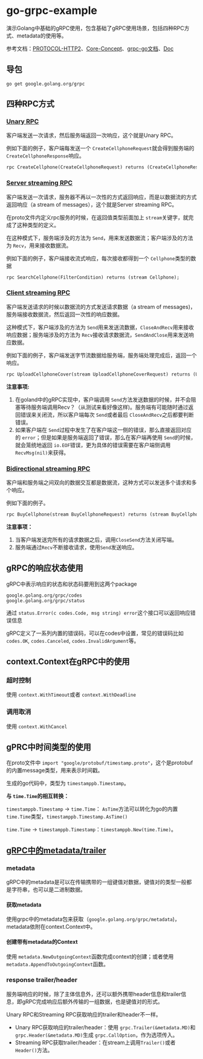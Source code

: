 # go-grpc-example

演示Golang中基础的gRPC使用，包含基础了gRPC使用场景，包括四种RPC方式、metadata的使用等。

参考文档：[PROTOCOL-HTTP2](https://github.com/grpc/grpc/blob/master/doc/PROTOCOL-HTTP2.md)、[Core-Concept](https://grpc.io/docs/what-is-grpc/core-concepts/)、[grpc-go文档](https://pkg.go.dev/google.golang.org/grpc#section-readme)、[Doc](https://github.com/grpc/grpc/tree/master/doc)

## 导包

```
go get google.golang.org/grpc
```

## 四种RPC方式

### [Unary RPC](https://grpc.io/docs/what-is-grpc/core-concepts/#unary-rpc)

客户端发送一次请求，然后服务端返回一次响应，这个就是Unary RPC。

例如下面的例子，客户端每发送一个 `CreateCellphoneRequest`就会得到服务端的 `CreateCellphoneResponse`响应。

```protobuf
rpc CreateCellphone(CreateCellphoneRequest) returns (CreateCellphoneResponse);
```

### [Server streaming RPC](https://grpc.io/docs/what-is-grpc/core-concepts/#server-streaming-rpc)

客户端发送一次请求，服务器不再以一次性的方式返回响应，而是以数据流的方式返回响应（a stream of messages），这个就是Server streaming RPC。

在proto文件内定义rpc服务的时候，在返回值类型前面加上 `stream`关键字，就完成了这种类型的定义。

在这种模式下，服务端涉及的方法为 `Send`，用来发送数据流；客户端涉及的方法为 `Recv`，用来接收数据流。

例如下面的例子，客户端接收流式响应，每次接收都得到一个 `Cellphone`类型的数据

```protobuf
rpc SearchCellphone(FilterCondition) returns (stream Cellphone);
```

### [Client streaming RPC](https://pkg.go.dev/google.golang.org/grpc#ClientStream)

客户端发送请求的时候以数据流的方式发送请求数据（a stream of messages)，服务端接收数据流，然后返回一次性的响应数据。

这种模式下，客户端涉及的方法为 `Send`用来发送流数据，`CloseAndRecv`用来接收响应数据；服务端涉及的方法为 `Recv`接收请求数据流，`SendAndClose`用来发送响应数据。

例如下面的例子，客户端发送字节流数据给服务端，服务端处理完成后，返回一个响应。

```protobuf
rpc UploadCellphoneCover(stream UploadCellphoneCoverRequest) returns (UploadCellphoneCoverResponse);
```

**注意事项:**

1. 在goland中的gRPC实现中，客户端调用 `Send`方法发送数据的时候，并不会阻塞等待服务端调用Recv？（从测试来看好像这样)。服务端有可能随时通过返回错误来关闭流，所以客户端每次 `Send`或者最后 `CloseAndRecv`之后都要判断错误。
2. 如果客户端在 `Send`过程中发生了在客户端这一侧的错误，那么直接返回对应的 `error`；但是如果是服务端返回了错误，那么在客户端再使用 `Send`的时候，就会笼统地返回 `io.EOF`错误，更为具体的错误需要在客户端侧调用 `RecvMsg(nil)`来获得。

### [Bidirectional streaming RPC](https://grpc.io/docs/what-is-grpc/core-concepts/#bidirectional-streaming-rpc)

客户端和服务端之间双向的数据交互都是数据流，这种方式可以发送多个请求和多个响应。

例如下面的例子。

```protobuf
rpc BuyCellphone(stream BuyCellphoneRequest) returns (stream BuyCellphoneResponse);
```

**注意事项：**

1. 当客户端发送完所有的请求数据之后，调用`CloseSend`方法关闭写端。
2. 服务端通过`Recv`不断接收请求，使用`Send`发送响应。

## gRPC的响应状态使用

gRPC中表示响应的状态和状态码要用到这两个package

```
google.golang.org/grpc/codes
google.golang.org/grpc/status
```

通过 `status.Error(c codes.Code, msg string) error`这个接口可以返回响应错误信息

gRPC定义了一系列内置的错误码，可以在codes中设置，常见的错误码比如 `codes.OK`, `codes.Canceled`, `codes.InvalidArgument`等。

## context.Context在gRPC中的使用

### 超时控制

使用 `context.WithTimeout`或者 `context.WithDeadline`

### 调用取消

使用 `context.WithCancel`

## gPRC中时间类型的使用

在proto文件中 `import "google/protobuf/timestamp.proto"`，这个是protobuf的内置message类型，用来表示时间戳。

生成的go代码中，类型为 `timestamppb.Timestamp`。

**与 `time.Time`的相互转换：**

`timestamppb.Timestamp` -> `time.Time`： `AsTime`方法可以转化为go的内置 `time.Time`类型，`timestamppb.Timestamp.AsTime()`

`time.Time` -> `timestamppb.Timestamp`：`timestamppb.New(time.Time)`。

## [gRPC中的metadata/trailer](https://github.com/grpc/grpc-go/blob/v1.54.0/Documentation/grpc-metadata.md)

### metadata

gRPC中的metadata是可以在传输携带的一组键值对数据，键值对的类型一般都是字符串，也可以是二进制数据。

#### 获取metadata

使用grpc中的metadata包来获取（``google.golang.org/grpc/metadata``)，metadata依附在context.Context中。

#### 创建带有metadata的Context

使用 `metadata.NewOutgoingContext`函数完成context的创建；或者使用  `metadata.AppendToOutgoingContext`函数。

### response trailer/header

服务端响应的时候，除了主体信息外，还可以额外携带header信息和trailer信息，即gRPC完成响应后额外传输的一组数据，也是键值对的形式。

Unary RPC和Streaming RPC获取响应的trailer和header不一样。

* Unary RPC获取响应的trailer/header：使用 `grpc.Trailer(&metadata.MD)`和 `grpc.Header(&metadata.MD)`生成 `grpc.CallOption`，作为选项传入。
* Streaming RPC获取trailer/header：在stream上调用`Trailer()`或者`Header()`方法。
